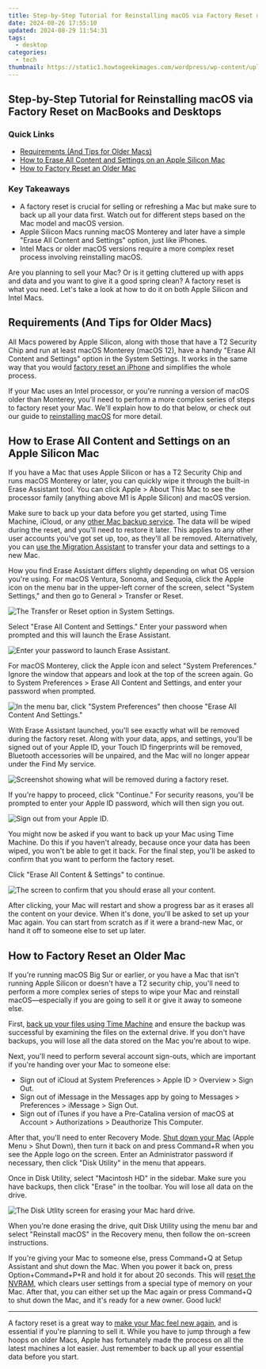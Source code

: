 ```yaml
---
title: Step-by-Step Tutorial for Reinstalling macOS via Factory Reset on MacBooks and Desktops
date: 2024-08-26 17:55:10
updated: 2024-08-29 11:54:31
tags:
  - desktop
categories:
  - tech
thumbnail: https://static1.howtogeekimages.com/wordpress/wp-content/uploads/2024/08/a-macbook-surrounded-by-the-restore-icon-and-the-recovery-window-next-to-it.jpg
---
```


## Step-by-Step Tutorial for Reinstalling macOS via Factory Reset on MacBooks and Desktops

### Quick Links

* [Requirements (And Tips for Older Macs)](https://www.howtogeek.com/806350/how-to-factory-reset-a-macbook-air-macbook-pro-or-any-mac/#requirements-and-tips-for-older-macs)
* [How to Erase All Content and Settings on an Apple Silicon Mac](https://facebook-video-content.techidaily.com/updated-2024-approved-expanding-reach-fb-live-on-broadcast-networks/)
* [How to Factory Reset an Older Mac](https://hardware-reviews.techidaily.com/building-and-choosing-hardware-wisely-insights-from-toms-computer-chronicles/)

### Key Takeaways

* A factory reset is crucial for selling or refreshing a Mac but make sure to back up all your data first. Watch out for different steps based on the Mac model and macOS version.
* Apple Silicon Macs running macOS Monterey and later have a simple "Erase All Content and Settings" option, just like iPhones.
* Intel Macs or older macOS versions require a more complex reset process involving reinstalling macOS.

 Are you planning to sell your Mac? Or is it getting cluttered up with apps and data and you want to give it a good spring clean? A factory reset is what you need. Let's take a look at how to do it on both Apple Silicon and Intel Macs.

##  Requirements (And Tips for Older Macs)

 All Macs powered by Apple Silicon, along with those that have a T2 Security Chip and run at least macOS Monterey (macOS 12), have a handy "Erase All Content and Settings" option in the System Settings. It works in the same way that you would [factory reset an iPhone](https://facebook-video-content.techidaily.com/group-gallery-video-extractor/) and simplifies the whole process.

 If your Mac uses an Intel processor, or you're running a version of macOS older than Monterey, you'll need to perform a more complex series of steps to factory reset your Mac. We'll explain how to do that below, or check out our guide to [reinstalling macOS](https://tech-recovery.techidaily.com/how-can-you-legally-download-netflix-titles-for-offline-viewing-on-a-laptop/) for more detail.

##  How to Erase All Content and Settings on an Apple Silicon Mac

 If you have a Mac that uses Apple Silicon or has a T2 Security Chip and runs macOS Monterey or later, you can quickly wipe it through the built-in Erase Assistant tool. You can click Apple > About This Mac to see the processor family (anything above M1 is Apple Silicon) and macOS version.

 Make sure to back up your data before you get started, using Time Machine, iCloud, or any [other Mac backup service](https://screen-video-capture.techidaily.com/new-2024-approved-lowering-obs-video-encoding-quality/). The data will be wiped during the reset, and you'll need to restore it later. This applies to any other user accounts you've got set up, too, as they'll all be removed. Alternatively, you can [use the Migration Assistant](https://activate-lock.techidaily.com/how-to-fix-icloud-lock-on-your-apple-iphone-xs-and-ipad-by-drfone-ios/) to transfer your data and settings to a new Mac.

 How you find Erase Assistant differs slightly depending on what OS version you're using. For macOS Ventura, Sonoma, and Sequoia, click the Apple icon on the menu bar in the upper-left corner of the screen, select "System Settings," and then go to General > Transfer or Reset.

![The Transfer or Reset option in System Settings.](https://static1.howtogeekimages.com/wordpress/wp-content/uploads/2024/07/the-transfer-or-reset-option-in-system-settings.png) 

 Select "Erase All Content and Settings." Enter your password when prompted and this will launch the Erase Assistant.

![Enter your password to launch Erase Assistant.](https://static1.howtogeekimages.com/wordpress/wp-content/uploads/2024/07/enter-your-password-to-launch-erase-assistant.png) 

 For macOS Monterey, click the Apple icon and select "System Preferences." Ignore the window that appears and look at the top of the screen again. Go to System Preferences > Erase All Content and Settings, and enter your password when prompted.

![In the menu bar, click "System Preferences" then choose "Erase All Content And Settings."](https://static1.howtogeekimages.com/wordpress/wp-content/uploads/2022/05/choose_erase_all_content_and_settings.jpg) 

 With Erase Assistant launched, you'll see exactly what will be removed during the factory reset. Along with your data, apps, and settings, you'll be signed out of your Apple ID, your Touch ID fingerprints will be removed, Bluetooth accessories will be unpaired, and the Mac will no longer appear under the Find My service.

![Screenshot showing what will be removed during a factory reset.](https://static1.howtogeekimages.com/wordpress/wp-content/uploads/2024/07/screenshot-showing-what-will-be-removed-during-a-factory-reset.png) 

 If you're happy to proceed, click "Continue." For security reasons, you'll be prompted to enter your Apple ID password, which will then sign you out.

![Sign out from your Apple ID.](https://static1.howtogeekimages.com/wordpress/wp-content/uploads/2024/07/sign-out-from-your-apple-id.png) 

 You might now be asked if you want to back up your Mac using Time Machine. Do this if you haven't already, because once your data has been wiped, you won't be able to get it back. For the final step, you'll be asked to confirm that you want to perform the factory reset.

 Click "Erase All Content & Settings" to continue.

![The screen to confirm that you should erase all your content.](https://static1.howtogeekimages.com/wordpress/wp-content/uploads/2024/07/the-screen-to-confirm-that-you-should-erase-all-your-content.png) 

 After clicking, your Mac will restart and show a progress bar as it erases all the content on your device. When it's done, you'll be asked to set up your Mac again. You can start from scratch as if it were a brand-new Mac, or hand it off to someone else to set up later.

##  How to Factory Reset an Older Mac

 If you're running macOS Big Sur or earlier, or you have a Mac that isn't running Apple Silicon or doesn't have a T2 security chip, you'll need to perform a more complex series of steps to wipe your Mac and reinstall macOS—especially if you are going to sell it or give it away to someone else.

 First, [back up your files using Time Machine](https://fox-hovers.techidaily.com/updated-2024-approved-navigating-the-path-free-and-safe-vlc-installer-for-macos-users/) and ensure the backup was successful by examining the files on the external drive. If you don't have backups, you will lose all the data stored on the Mac you're about to wipe.

 Next, you'll need to perform several account sign-outs, which are important if you're handing over your Mac to someone else:

* Sign out of iCloud at System Preferences > Apple ID > Overview > Sign Out.
* Sign out of iMessage in the Messages app by going to Messages > Preferences > iMessage > Sign Out.
* Sign out of iTunes if you have a Pre-Catalina version of macOS at Account > Authorizations > Deauthorize This Computer.

 After that, you'll need to enter Recovery Mode. [Shut down your Mac](https://some-guidance.techidaily.com/updated-tailoring-your-windows-photos-display-filters-and-audio-options/) (Apple Menu > Shut Down), then turn it back on and press Command+R when you see the Apple logo on the screen. Enter an Administrator password if necessary, then click "Disk Utility" in the menu that appears.

 Once in Disk Utility, select "Macintosh HD" in the sidebar. Make sure you have backups, then click "Erase" in the toolbar. You will lose all data on the drive.

![The Disk Utlity screen for erasing your Mac hard drive.](https://static1.howtogeekimages.com/wordpress/wp-content/uploads/2024/07/the-disk-utlity-screen-for-erasing-your-mac-hard-drive.png) 

 When you're done erasing the drive, quit Disk Utility using the menu bar and select "Reinstall macOS" in the Recovery menu, then follow the on-screen instructions.

 If you're giving your Mac to someone else, press Command+Q at Setup Assistant and shut down the Mac. When you power it back on, press Option+Command+P+R and hold it for about 20 seconds. This will [reset the NVRAM](https://digital-screen-recording.techidaily.com/updated-bridging-gaps-using-markers-for-smooth-transition-sequences-for-2024/), which clears user settings from a special type of memory on your Mac. After that, you can either set up the Mac again or press Command+Q to shut down the Mac, and it's ready for a new owner. Good luck!

---

 A factory reset is a great way to [make your Mac feel new again](https://hardware-help.techidaily.com/get-your-dell-wi-fi-card-working-fresh-drivers-here/), and is essential if you're planning to sell it. While you have to jump through a few hoops on older Macs, Apple has fortunately made the process on all the latest machines a lot easier. Just remember to back up all your essential data before you start.

<ins class="adsbygoogle"
     style="display:block"
     data-ad-format="autorelaxed"
     data-ad-client="ca-pub-7571918770474297"
     data-ad-slot="1223367746"></ins>



<ins class="adsbygoogle"
     style="display:block"
     data-ad-client="ca-pub-7571918770474297"
     data-ad-slot="8358498916"
     data-ad-format="auto"
     data-full-width-responsive="true"></ins>
